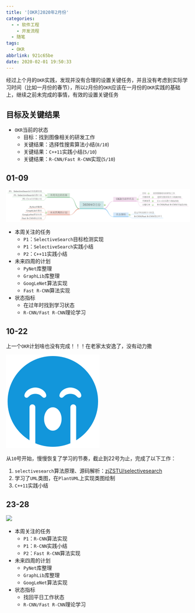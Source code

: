 ```yaml
---
title: '[OKR]2020年2月份'
categories:
  - - 软件工程
    - 开发流程
  - 随笔
tags:
  - OKR
abbrlink: 921c65be
date: 2020-02-01 19:50:33
---
```


经过上个月的`OKR`实践，发现并没有合理的设置关键任务，并且没有考虑到实际学习时间（比如一月份的春节），所以`2`月份的`OKR`应该在一月份的`OKR`实践的基础上，继续之前未完成的事情，有效的设置关键任务

## 目标及关键结果

* `OKR`当前的状态
  * 目标：找到图像相关的研发工作
  * 关键结果：选择性搜索算法小结(`8/10`)
  * 关键结果：`C++11`实践小结(`5/10`)
  * 关键结果：`R-CNN/Fast R-CNN`实现(`5/10`)

## 01-09

![](/okr/2020-2/2020-02-01-09.png)

* 本周关注的任务
  * `P1`：`SelectiveSearch`目标检测实现
  * `P1`：`SelectiveSearch`实践小结
  * `P2`：`C++11`实践小结
* 未来四周的计划
  * `PyNet`库整理
  * `GraphLib`库整理
  * `GoogLeNet`算法实现
  * `Fast R-CNN`算法实现
* 状态指标
  * 在过年时找到学习状态
  * `R-CNN/Fast R-CNN`理论学习

## 10-22

上一个`OKR`计划啥也没有完成！！！在老家太安逸了，没有动力撒 

![](/okr/2020-2/sad-cry.svg)

从`10`号开始，慢慢恢复了学习的节奏，截止到22号为止，完成了以下工作：

1. `selectivesearch`算法原理、源码解析：[zjZSTU/selectivesearch](https://github.com/zjZSTU/selectivesearch)
2. 学习了`UML`类图，在`PlantUML`上实现类图绘制
3. `C++11`实践小结

## 23-28

![](/okr/2020-2/2020-02-23-28.png)

* 本周关注的任务
  * `P1`：`R-CNN`算法实现
  * `P1`：`R-CNN`实践小结
  * `P2`：`Fast R-CNN`算法实现
* 未来四周的计划
  * `PyNet`库整理
  * `GraphLib`库整理
  * `GoogLeNet`算法实现
* 状态指标
  * 找回平日工作状态
  * `R-CNN/Fast R-CNN`理论学习